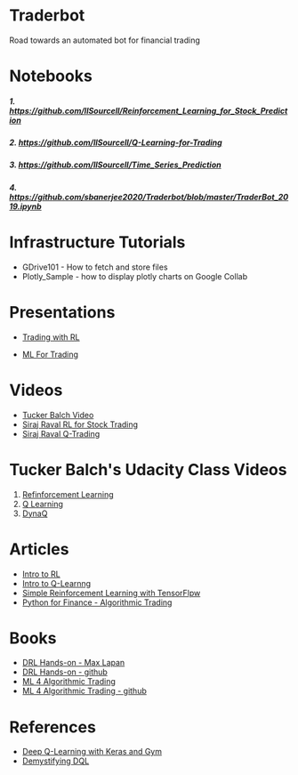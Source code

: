 # Traderbot
Road towards an automated bot for financial trading

# Notebooks
#####  1.  https://github.com/llSourcell/Reinforcement_Learning_for_Stock_Prediction
#####  2.  https://github.com/llSourcell/Q-Learning-for-Trading
#####  3.  https://github.com/llSourcell/Time_Series_Prediction 
#####  4.  https://github.com/sbanerjee2020/Traderbot/blob/master/TraderBot_2019.ipynb

# Infrastructure Tutorials
- GDrive101 - How to fetch and store files
- Plotly_Sample - how to display plotly charts on Google Collab

# Presentations
- [Trading with RL](https://docs.google.com/presentation/d/1db5Y0g-rvgX-hKr3-ZbtiXNew9lYrfNacRmNDsajZx8/edit#slide=id.g4a9d190e5d_0_18)

- [ML For Trading](https://docs.google.com/presentation/d/1FZt2QADT0gGDeDPhVvYbj1vHFzkpwLCK41CMzl4QVZc/edit#slide=id.g40e8d7bf33_0_17)

# Videos
- [Tucker Balch Video](https://www.youtube.com/watch?v=Pka0DC_P17k&t=678s)
- [Siraj Raval  RL for Stock Trading](https://www.youtube.com/watch?v=05NqKJ0v7EE)
- [Siraj Raval Q-Trading](https://www.youtube.com/watch?v=rRssY6FrTvU&t=1s) 

# Tucker Balch's Udacity Class Videos
1. [Refinforcement Learning](https://classroom.udacity.com/courses/ud501/lessons/4930572236/concepts/48999418240923)
2. [Q Learning](https://classroom.udacity.com/courses/ud501/lessons/5247432317/concepts/54440210930923)
3. [DynaQ](https://classroom.udacity.com/courses/ud501/lessons/5326212698/concepts/54629888630923)


# Articles
- [Intro to RL](https://medium.freecodecamp.org/a-brief-introduction-to-reinforcement-learning-7799af5840db)
- [Intro to Q-Learnng](https://medium.freecodecamp.org/a-brief-introduction-to-reinforcement-learning-7799af5840db)
- [Simple Reinforcement Learning with TensorFlpw](https://medium.com/emergent-future/simple-reinforcement-learning-with-tensorflow-part-0-q-learning-with-tables-and-neural-networks-d195264329d0)
- [Python for Finance - Algorithmic Trading](https://www.datacamp.com/community/tutorials/finance-python-trading)

# Books
- [DRL Hands-on - Max Lapan](https://www.amazon.com/dp/B076H9VQH6/ref=dp-kindle-redirect?_encoding=UTF8&btkr=1%20%0A)
- [DRL Hands-on - github](https://github.com/PacktPublishing/Deep-Reinforcement-Learning-Hands-On/)
- [ML 4 Algorithmic Trading](https://www.amazon.com/Hands-Machine-Learning-Algorithmic-Trading/dp/178934641X/ref=asc_df_178934641X/?tag=hyprod-20&linkCode=df0&hvadid=266005469508&hvpos=1o2&hvnetw=g&hvrand=4715236811658911784&hvpone=&hvptwo=&hvqmt=&hvdev=c&hvdvcmdl=&hvlocint=&hvlocphy=9031934&hvtargid=pla-605619386771&psc=1)
- [ML 4 Algorithmic Trading - github](https://github.com/PacktPublishing/Hands-On-Machine-Learning-for-Algorithmic-Trading)

# References
- [Deep Q-Learning with Keras and Gym](https://keon.io/deep-q-learning/)
- [Demystifying DQL](https://www.intel.ai/demystifying-deep-reinforcement-learning/#gs.3umaz5) 


